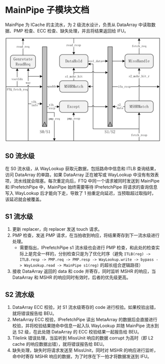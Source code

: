 # MainPipe 子模块文档

MainPipe 为 ICache 的主流水，为 2 级流水设计，负责从 DataArray 中读取数据、PMP 检查、ECC 检查、缺失处理，并且将结果返回给 IFU。

![MainPipe 结构](../figure/ICache/MainPipe/mainpipe_structure.png)

## S0 流水级

在 S0 流水级，从 WayLookup 获取元数据，包括路命中信息和 ITLB 查询结果，访问 DataArray 的单路，如果 DataArray 正在被写或 WayLookup 中没有有效表项，流水线就会阻塞。每次重定向后，FTQ 中同一个请求被同时发送到 MainPipe 和 IPrefetchPipe 中，MainPipe 始终需要等待 IPrefetchPipe 将请求的查询信息写入 WayLookup 后才能向下走，导致了 1 拍重定向延迟，当预取超过取指时，该延迟就会被覆盖。

## S1 流水级

1. 更新 replacer，向 replacer 发送 touch 请求。
2. PMP 检查，发送 PMP 请求，在当拍收到响应，将结果寄存到下一流水级进行处理。
   - 需要指出，IPrefetchPipe s1 流水级也会进行 PMP 检查，和此处的检查实际上是完全一样的，分别检查只是为了优化时序（避免 `ITLB(reg) -> ITLB.resp -> PMP.req -> PMP.resp -> WayLookup.write -> bypass -> WayLookup.read -> MainPipe s1(reg)` 的超长组合逻辑路径）
3. 接收 DataArray 返回的 data 和 code 并寄存，同时监听 MSHR 的响应，当 DataArray 和 MSHR 的响应同时有效时，后者的优先级更高。

## S2 流水级

1. DataArray ECC 校验，对 S1 流水级寄存的 code 进行校验。如果校验出错，就将错误报告给 BEU。
2. MetaArray ECC 校验，IPrefetchPipe 读出 MetaArray 的数据后会直接进行校验，并将校验结果随命中信息一起入队 WayLookup 并随 MainPipe 流水到达 S2 级，在此处随 DataArray 的 ECC 校验结果一起报告给 BEU。
3. Tilelink 错误处理，当监听到 MissUnit 响应的数据 corrupt 为高时（即 L2 cache 的响应数据出错），就将错误报告给 BEU。
4. 缺失处理，缺失时将请求发送至 MissUnit，同时对 MSHR 的响应进行监听，命中时寄存 MSHR 响应的数据，为了时序在下一拍才将数据发送到 IFU。
